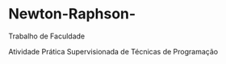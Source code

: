 # Newton-Raphson-

Trabalho de Faculdade

Atividade Prática Supervisionada de Técnicas de Programação
